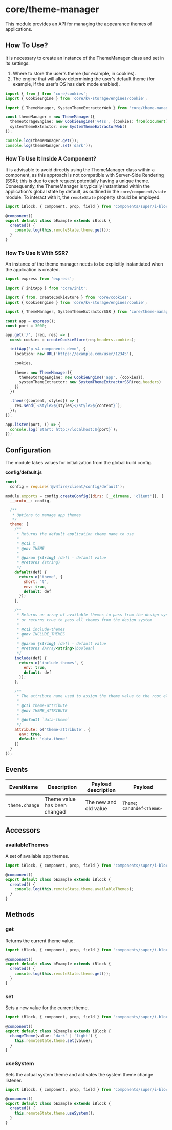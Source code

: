 # core/theme-manager

This module provides an API for managing the appearance themes of applications.

## How To Use?

It is necessary to create an instance of the ThemeManager class and set in its settings:

1. Where to store the user's theme (for example, in cookies).
2. The engine that will allow determining the user's default theme (for example,
   if the user's OS has dark mode enabled).

```typescript
import { from } from 'core/cookies';
import { CookieEngine } from 'core/kv-storage/engines/cookie';

import { ThemeManager, SystemThemeExtractorWeb } from 'core/theme-manager';

const themeManager = new ThemeManager({
  themeStorageEngine: new CookieEngine('v4ss', {cookies: from(document)}),
  systemThemeExtractor: new SystemThemeExtractorWeb()
});

console.log(themeManager.get());
console.log(themeManager.set('dark'));
```

### How To Use It Inside A Component?

It is advisable to avoid directly using the ThemeManager class within a component,
as this approach is not compatible with Server-Side Rendering (SSR);
this is due to each request potentially having a unique theme.
Consequently, the ThemeManager is typically instantiated within the application's global state by default,
as outlined in the `core/component/state` module.
To interact with it, the `remoteState` property should be employed.

```typescript
import iBlock, { component, prop, field } from 'components/super/i-block/i-block';

@component()
export default class bExample extends iBlock {
  created() {
    console.log(this.remoteState.theme.get());
  }
}
```

### How To Use It With SSR?

An instance of the theme manager needs to be explicitly instantiated when the application is created.

```typescript
import express from 'express';

import { initApp } from 'core/init';

import { from, createCookieStore } from 'core/cookies';
import { CookieEngine } from 'core/kv-storage/engines/cookie';

import { ThemeManager, SystemThemeExtractorSSR } from 'core/theme-manager';

const app = express();
const port = 3000;

app.get('/', (req, res) => {
  const cookies = createCookieStore(req.headers.cookies);

  initApp('p-v4-components-demo', {
    location: new URL('https://example.com/user/12345'),

    cookies,

    theme: new ThemeManager({
      themeStorageEngine: new CookieEngine('app', {cookies}),
      systemThemeExtractor: new SystemThemeExtractorSSR(req.headers)
    })
  })

  .then(({content, styles}) => {
    res.send(`<style>${styles}</style>${content}`);
  });
});

app.listen(port, () => {
  console.log(`Start: http://localhost:${port}`);
});
```

## Configuration

The module takes values for initialization from the global build config.

__config/default.js__

```js
const
  config = require('@v4fire/client/config/default');

module.exports = config.createConfig({dirs: [__dirname, 'client']}, {
  __proto__: config,

  /**
   * Options to manage app themes
   */
  theme: {
    /**
     * Returns the default application theme name to use
     *
     * @cli t
     * @env THEME
     *
     * @param {string} [def] - default value
     * @returns {string}
     */
    default(def) {
      return o('theme', {
        short: 't',
        env: true,
        default: def
      });
    },

    /**
     * Returns an array of available themes to pass from the design system to the runtime,
     * or returns true to pass all themes from the design system
     *
     * @cli include-themes
     * @env INCLUDE_THEMES
     *
     * @param {string} [def] - default value
     * @returns {Array<string>|boolean}
     */
    include(def) {
      return o('include-themes', {
        env: true,
        default: def
      });
    },

    /**
     * The attribute name used to assign the theme value to the root element
     *
     * @cli theme-attribute
     * @env THEME_ATTRIBUTE
     *
     * @default `data-theme`
     */
    attribute: o('theme-attribute', {
      env: true,
      default: 'data-theme'
    })
  }
});
```

## Events

| EventName      | Description                  | Payload description   | Payload                    |
|----------------|------------------------------|-----------------------|----------------------------|
| `theme.change` | Theme value has been changed | The new and old value | `Theme`; `CanUndef<Theme>` |

## Accessors

### availableThemes

A set of available app themes.

```typescript
import iBlock, { component, prop, field } from 'components/super/i-block/i-block';

@component()
export default class bExample extends iBlock {
  created() {
    console.log(this.remoteState.theme.availableThemes);
  }
}
```

## Methods

### get

Returns the current theme value.

```typescript
import iBlock, { component, prop, field } from 'components/super/i-block/i-block';

@component()
export default class bExample extends iBlock {
  created() {
    console.log(this.remoteState.theme.get());
  }
}
```

### set

Sets a new value for the current theme.

```typescript
import iBlock, { component, prop, field } from 'components/super/i-block/i-block';

@component()
export default class bExample extends iBlock {
  changeTheme(value: 'dark' | 'light') {
    this.remoteState.theme.set(value);
  }
}
```

### useSystem

Sets the actual system theme and activates the system theme change listener.

```typescript
import iBlock, { component, prop, field } from 'components/super/i-block/i-block';

@component()
export default class bExample extends iBlock {
  created() {
    this.remoteState.theme.useSystem();
  }
}
```
